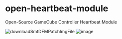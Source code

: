 # open-heartbeat-module
Open-Source GameCube Controller Heartbeat Module

![downloadSmtDFMPatchImgFile](https://user-images.githubusercontent.com/22358804/198146828-625cfab6-ceb1-4bb8-bc73-cef57d598d57.png)
![image](https://user-images.githubusercontent.com/22358804/199968153-401ce56c-3d03-4477-b0cd-229def674691.png)
